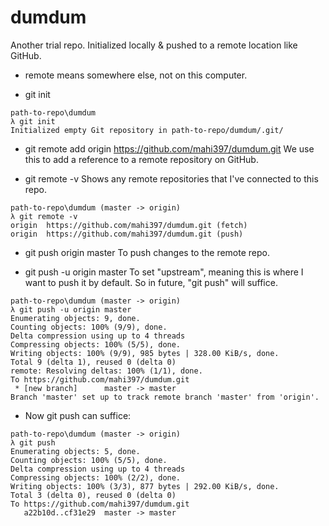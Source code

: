 # dumdum

Another trial repo. Initialized locally & pushed to a remote location like GitHub.

- remote means somewhere else, not on this computer. 

- git init
````
path-to-repo\dumdum
λ git init
Initialized empty Git repository in path-to-repo/dumdum/.git/
````

- git remote add origin https://github.com/mahi397/dumdum.git
  We use this to add a reference to a remote repository on GitHub.

- git remote -v
  Shows any remote repositories that I've connected to this repo.

````
path-to-repo\dumdum (master -> origin)
λ git remote -v
origin  https://github.com/mahi397/dumdum.git (fetch)
origin  https://github.com/mahi397/dumdum.git (push)
````

- git push origin master
To push changes to the remote repo.

- git push -u origin master
To set "upstream", meaning this is where I want to push it by default. So in future, "git push" will suffice.

````
path-to-repo\dumdum (master -> origin)                        
λ git push -u origin master                                          
Enumerating objects: 9, done.                                        
Counting objects: 100% (9/9), done.                                  
Delta compression using up to 4 threads                              
Compressing objects: 100% (5/5), done.                               
Writing objects: 100% (9/9), 985 bytes | 328.00 KiB/s, done.         
Total 9 (delta 1), reused 0 (delta 0)                                
remote: Resolving deltas: 100% (1/1), done.                          
To https://github.com/mahi397/dumdum.git                             
 * [new branch]      master -> master                                
Branch 'master' set up to track remote branch 'master' from 'origin'.
````

- Now git push can suffice:
````
path-to-repo\dumdum (master -> origin)
λ git push
Enumerating objects: 5, done.
Counting objects: 100% (5/5), done.
Delta compression using up to 4 threads
Compressing objects: 100% (2/2), done.
Writing objects: 100% (3/3), 877 bytes | 292.00 KiB/s, done.
Total 3 (delta 0), reused 0 (delta 0)
To https://github.com/mahi397/dumdum.git
   a22b10d..cf31e29  master -> master
````